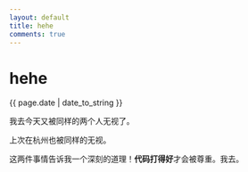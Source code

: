 ```yaml
---
layout: default
title: hehe
comments: true
---
```

# hehe

{{ page.date | date_to_string }}

我去今天又被同样的两个人无视了。

上次在杭州也被同样的无视。

这两件事情告诉我一个深刻的道理！**代码打得好**才会被尊重。我去。
